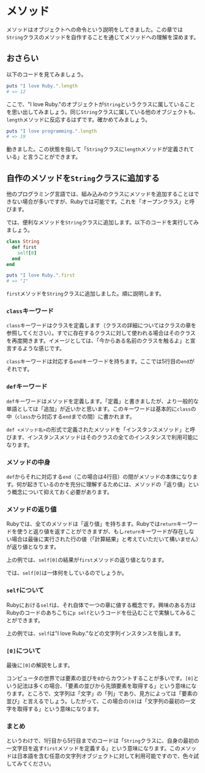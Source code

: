 # メソッド

メソッドはオブジェクトへの命令という説明をしてきました。この章では`String`クラスのメソッドを自作することを通じてメソッドへの理解を深めます。

## おさらい

以下のコードを見てみましょう。

```ruby
puts "I love Ruby.".length
# => 12
```

ここで、"I love Ruby."のオブジェクトが`String`というクラスに属していることを思い出してみましょう。同じ`String`クラスに属している他のオブジェクトも、`length`メソッドに反応するはずです。確かめてみましょう。

```ruby
puts "I love programming.".length
# => 19
```

動きました。この状態を指して「`String`クラスに`length`メソッドが定義されている」と言うことができます。

## 自作のメソッドを`String`クラスに追加する

他のプログラミング言語では、組み込みのクラスにメソッドを追加することはできない場合が多いですが、Rubyでは可能です。これを「オープンクラス」と呼びます。

では、便利なメソッドを`String`クラスに追加します。以下のコードを実行してみましょう。

```ruby
class String
  def first
    self[0]
  end
end

puts "I love Ruby.".first
# => "I"
```

`first`メソッドを`String`クラスに追加しました。順に説明します。

### `class`キーワード

`class`キーワードはクラスを定義します（クラスの詳細についてはクラスの章を参照してください）。すでに存在するクラスに対して使われる場合はそのクラスを再度開きます。イメージとしては、「今からある名前のクラスを触るよ」と宣言するような感じです。

`class`キーワードは対応する`end`キーワードを持ちます。ここでは5行目の`end`がそれです。

### `def`キーワード

`def`キーワードはメソッドを定義します。「定義」と書きましたが、より一般的な単語としては「追加」が近いかと思います。このキーワードは基本的に`class`の中（`class`から対応する`end`までの間）に書かれます。

`def <メソッド名>`の形式で定義されたメソッドを「インスタンスメソッド」と呼びます、インスタンスメソッドはそのクラスの全てのインスタンスで利用可能になります。

### メソッドの中身

`def`からそれに対応する`end`（この場合は4行目）の間がメソッドの本体になります。何が起きているのかを充分に理解するためには、メソッドの「返り値」という概念について抑えておく必要があります。

### メソッドの返り値

Rubyでは、全てのメソッドは「返り値」を持ちます。Rubyでは`return`キーワードを使うと返り値を返すことができますが、もし`return`キーワードが存在しない場合は最後に実行された行の値（「計算結果」と考えていただいて構いません）が返り値となります。

上の例では、`self[0]`の結果が`first`メソッドの返り値となります。

では、`self[0]`は一体何をしているのでしょうか。

### `self`について

Rubyにおける`self`は、それ自体で一つの章に値する概念です。興味のある方はRubyのコードのあちこちに`p self`というコードを仕込むことで実験してみることができます。

上の例では、`self`は"I love Ruby."などの文字列インスタンスを指します。

### `[0]`について

最後に`[0]`の解説をします。

コンピュータの世界では要素の並びを`0`からカウントすることが多いです。`[0]`という記法は多くの場合、「要素の並びから先頭要素を取得する」という意味になります。ところで、文字列は「文字」の「列」であり、見方によっては「要素の並び」と言えるでしょう。したがって、この場合の`[0]`は「文字列の最初の一文字を取得する」という意味になります。

### まとめ

というわけで、1行目から5行目までのコードは「`String`クラスに、自身の最初の一文字目を返す`first`メソッドを定義する」という意味になります。このメソッドは日本語を含む任意の文字列オブジェクトに対して利用可能ですので、色々試してみてください。
